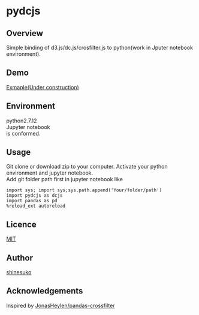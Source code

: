 pydcjs
====

## Overview
Simple binding of d3.js/dc.js/crosfilter.js to python(work in Jputer notebook environment).


## Demo

[Exmaple(Under construction)]()

## Environment

python2.7.12  
Jupyter notebook  
is conformed.

## Usage
Git clone or download zip to your computer.
Activate your python environment and jupyter notebook.  
Add git folder path first in jupyter notebook like

`import sys; import sys;sys.path.append('Your/folder/path')`  
`import pydcjs as dcjs`  
`import pandas as pd`  
`%reload_ext autoreload`

## Licence

[MIT](https://github.com/tcnksm/tool/blob/master/LICENCE)

## Author

[shinesuko](https://github.com/shinesuko)

## Acknowledgements
Inspired by [JonasHeylen/pandas-crossfilter](https://github.com/JonasHeylen/pandas-crossfilter)
